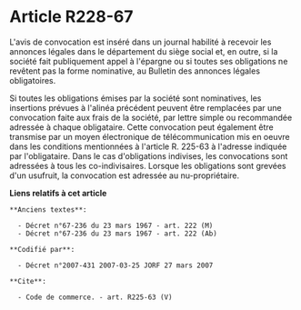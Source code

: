 # Article R228-67

L'avis de convocation est inséré dans un journal habilité à recevoir les annonces légales dans le département du siège social
et, en outre, si la société fait publiquement appel à l'épargne ou si toutes ses obligations ne revêtent pas la forme
nominative, au Bulletin des annonces légales obligatoires.

Si toutes les obligations émises par la société sont nominatives, les insertions prévues à l'alinéa précédent peuvent être
remplacées par une convocation faite aux frais de la société, par lettre simple ou recommandée adressée à chaque obligataire.
Cette convocation peut également être transmise par un moyen électronique de télécommunication mis en oeuvre dans les
conditions mentionnées à l'article R. 225-63 à l'adresse indiquée par l'obligataire. Dans le cas d'obligations indivises, les
convocations sont adressées à tous les co-indivisaires. Lorsque les obligations sont grevées d'un usufruit, la convocation
est adressée au nu-propriétaire.

**Liens relatifs à cet article**

	**Anciens textes**:

	  - Décret n°67-236 du 23 mars 1967 - art. 222 (M)
	  - Décret n°67-236 du 23 mars 1967 - art. 222 (Ab)

	**Codifié par**:

	  - Décret n°2007-431 2007-03-25 JORF 27 mars 2007

	**Cite**:

	  - Code de commerce. - art. R225-63 (V)
